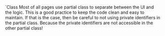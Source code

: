 `Class
Most of all pages use partial class to separate between the UI and the logic. This is a good practice to keep the code clean and easy to maintain.
If that is the case, then be careful to not using private identifiers in the partial class. Because the private identifiers are not accessible in the other partial class!

```csharp